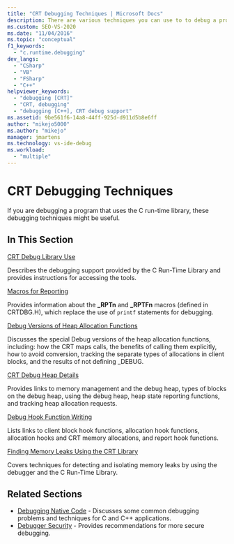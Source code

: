 ```yaml
---
title: "CRT Debugging Techniques | Microsoft Docs"
description: There are various techniques you can use to to debug a program that uses the C run-time (CRT) library. Use this article and its links to learn about such techniques. 
ms.custom: SEO-VS-2020
ms.date: "11/04/2016"
ms.topic: "conceptual"
f1_keywords:
  - "c.runtime.debugging"
dev_langs:
  - "CSharp"
  - "VB"
  - "FSharp"
  - "C++"
helpviewer_keywords:
  - "debugging [CRT]"
  - "CRT, debugging"
  - "debugging [C++], CRT debug support"
ms.assetid: 9be561f6-14a8-44ff-925d-d911d5b8e6ff
author: "mikejo5000"
ms.author: "mikejo"
manager: jmartens
ms.technology: vs-ide-debug
ms.workload:
  - "multiple"
---
```

# CRT Debugging Techniques
If you are debugging a program that uses the C run-time library, these debugging techniques might be useful.

## In This Section
 [CRT Debug Library Use](../debugger/crt-debug-library-use.md)

 Describes the debugging support provided by the C Run-Time Library and provides instructions for accessing the tools.

 [Macros for Reporting](../debugger/macros-for-reporting.md)

 Provides information about the **_RPTn** and **_RPTFn** macros (defined in CRTDBG.H), which replace the use of `printf` statements for debugging.

 [Debug Versions of Heap Allocation Functions](../debugger/debug-versions-of-heap-allocation-functions.md)

 Discusses the special Debug versions of the heap allocation functions, including: how the CRT maps calls, the benefits of calling them explicitly, how to avoid conversion, tracking the separate types of allocations in client blocks, and the results of not defining _DEBUG.

 [CRT Debug Heap Details](../debugger/crt-debug-heap-details.md)

 Provides links to memory management and the debug heap, types of blocks on the debug heap, using the debug heap, heap state reporting functions, and tracking heap allocation requests.

 [Debug Hook Function Writing](../debugger/debug-hook-function-writing.md)

 Lists links to client block hook functions, allocation hook functions, allocation hooks and CRT memory allocations, and report hook functions.

 [Finding Memory Leaks Using the CRT Library](../debugger/finding-memory-leaks-using-the-crt-library.md)

 Covers techniques for detecting and isolating memory leaks by using the debugger and the C Run-Time Library.

## Related Sections

- [Debugging Native Code](../debugger/debugging-native-code.md) - Discusses some common debugging problems and techniques for C and C++ applications.
- [Debugger Security](../debugger/debugger-security.md) - Provides recommendations for more secure debugging.